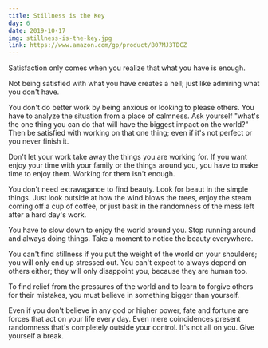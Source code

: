 ```yaml
---
title: Stillness is the Key
day: 6
date: 2019-10-17
img: stillness-is-the-key.jpg
link: https://www.amazon.com/gp/product/B07MJ3TDCZ
---
```


Satisfaction only comes when you realize that what you have is enough.

Not being satisfied with what you have creates a hell; just like admiring what
you don't have.

You don't do better work by being anxious or looking to please others. You have
to analyze the situation from a place of calmness. Ask yourself "what's the one
thing you can do that will have the biggest impact on the world?" Then be
satisfied with working on that one thing; even if it's not perfect or you never
finish it.

Don't let your work take away the things you are working for. If you want enjoy
your time with your family or the things around you, you have to make time to
enjoy them. Working for them isn't enough.

You don't need extravagance to find beauty. Look for beaut in the simple things.
Just look outside at how the wind blows the trees, enjoy the steam coming off a
cup of coffee, or just bask in the randomness of the mess left after a hard day's
work.

You have to slow down to enjoy the world around you. Stop running around
and always doing things. Take a moment to notice the beauty everywhere.

You can't find stillness if you put the weight of the world on your
shoulders; you will only end up stressed out. You can't expect to always depend
on others either; they will only disappoint you, because they are human too.

To find relief from the pressures of the world and to learn to forgive others
for their mistakes, you must believe in something bigger than yourself.

Even if you don't believe in any god or higher power, fate and fortune are
forces that act on your life every day. Even mere coincidences present
randomness that's completely outside your control. It's not all on you. Give
yourself a break.
